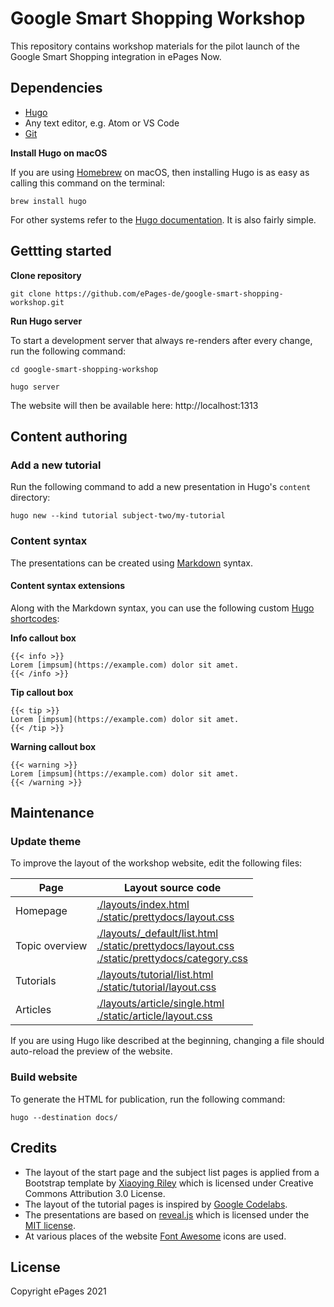 # Google Smart Shopping Workshop

This repository contains workshop materials for the pilot launch of the Google Smart Shopping integration in ePages Now.

## Dependencies

- [Hugo](https://gohugo.io/getting-started/installing)
- Any text editor, e.g. Atom or VS Code
- [Git](https://git-scm.com/downloads)

**Install Hugo on macOS**

If you are using [Homebrew](https://brew.sh) on macOS, then installing Hugo is as easy as calling this command on the terminal:

```
brew install hugo
```

For other systems refer to the [Hugo documentation](https://gohugo.io/getting-started/installing). It is also fairly simple.

## Gettting started

**Clone repository**

```
git clone https://github.com/ePages-de/google-smart-shopping-workshop.git
```

**Run Hugo server**

To start a development server that always re-renders after every change, run the following command:

```
cd google-smart-shopping-workshop

hugo server
```

The website will then be available here: http://localhost:1313

## Content authoring

### Add a new tutorial

Run the following command to add a new presentation in Hugo's `content` directory:

```
hugo new --kind tutorial subject-two/my-tutorial
```

### Content syntax

The presentations can be created using [Markdown](https://www.markdownguide.org/basic-syntax) syntax.

#### Content syntax extensions

Along with the Markdown syntax, you can use the following custom [Hugo shortcodes](https://gohugo.io/content-management/shortcodes):

**Info callout box**

```
{{< info >}}
Lorem [impsum](https://example.com) dolor sit amet.
{{< /info >}}
```

**Tip callout box**

```
{{< tip >}}
Lorem [impsum](https://example.com) dolor sit amet.
{{< /tip >}}
```

**Warning callout box**

```
{{< warning >}}
Lorem [impsum](https://example.com) dolor sit amet.
{{< /warning >}}
```

## Maintenance

### Update theme

To improve the layout of the workshop website, edit the following files:

| Page | Layout source code |
|--|--|
| Homepage | [./layouts/index.html](./layouts/index.html) </br> [./static/prettydocs/layout.css](./static/prettydocs/layout.css) |
| Topic overview | [./layouts/_default/list.html](./layouts/_default/list.html) </br> [./static/prettydocs/layout.css](./static/prettydocs/layout.css) </br> [./static/prettydocs/category.css](./static/prettydocs/category.css) |
| Tutorials | [./layouts/tutorial/list.html](./layouts/tutorial/list.html) </br> [./static/tutorial/layout.css](./static/tutorial/layout.css) |
| Articles | [./layouts/article/single.html](./layouts/article/single.html) </br> [./static/article/layout.css](./static/article/layout.css) |

If you are using Hugo like described at the beginning, changing a file should auto-reload the preview of the website.

### Build website

To generate the HTML for publication, run the following command:

```
hugo --destination docs/
```

## Credits

- The layout of the start page and the subject list pages is applied from a Bootstrap template by [Xiaoying Riley](https://themes.3rdwavemedia.com/) which is licensed under Creative Commons Attribution 3.0 License.
- The layout of the tutorial pages is inspired by [Google Codelabs](https://github.com/googlecodelabs/tools).
- The presentations are based on [reveal.js](https://revealjs.com/) which is licensed under the [MIT license](https://github.com/hakimel/reveal.js/blob/master/LICENSE).
- At various places of the website [Font Awesome](https://fontawesome.com/) icons are used.

## License

Copyright ePages 2021
